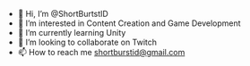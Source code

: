 - 👋 Hi, I’m @ShortBurtstID
- 👀 I’m interested in Content Creation and Game Development
- 🌱 I’m currently learning Unity
- 💞️ I’m looking to collaborate on Twitch
- 📫 How to reach me shortburstid@gmail.com

<!---
ShortBurtstID/ShortBurtstID is a ✨ special ✨ repository because its `README.md` (this file) appears on your GitHub profile.
You can click the Preview link to take a look at your changes.
--->
